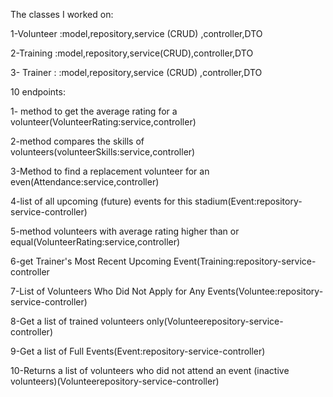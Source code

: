 The classes I worked on:

1-Volunteer :model,repository,service (CRUD) ,controller,DTO



2-Training :model,repository,service(CRUD),controller,DTO



3- Trainer : :model,repository,service (CRUD) ,controller,DTO



10 endpoints:

1- method to get the average rating for a volunteer(VolunteerRating:service,controller)

2-method compares the skills of volunteers(volunteerSkills:service,controller)

3-Method to find a replacement volunteer for an even(Attendance:service,controller)

4-list of all upcoming (future) events for this stadium(Event:repository-service-controller) 

5-method volunteers with average rating higher than or equal(VolunteerRating:service,controller)

6-get Trainer's Most Recent Upcoming Event(Training:repository-service-controller

7-List of Volunteers Who Did Not Apply for Any Events(Voluntee:repository-service-controller)

8-Get a list of trained volunteers only(Volunteerepository-service-controller)

9-Get a list of Full Events(Event:repository-service-controller)

10-Returns a list of volunteers who did not attend an event (inactive volunteers)(Volunteerepository-service-controller)
